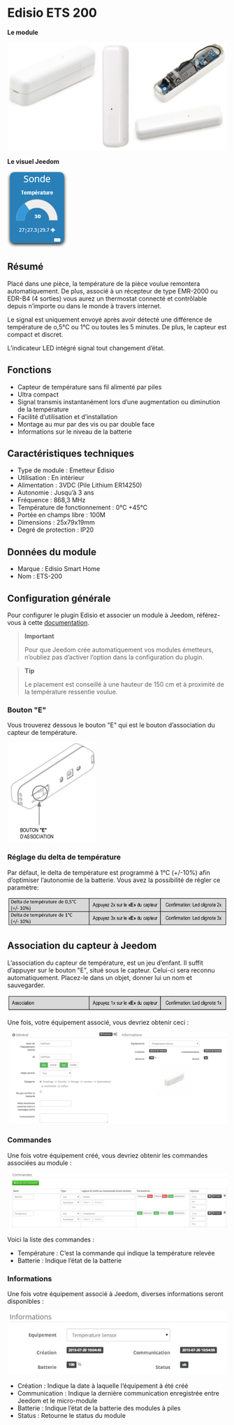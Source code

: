 # Edisio ETS 200

**Le module**

![ets200.module](images/ets200/ets200.module.jpg)

**Le visuel Jeedom**

![ets200.vue defaut](images/ets200/ets200.vue-defaut.jpg)

## Résumé

Placé dans une pièce, la température de la pièce voulue remontera automatiquement. De plus, associé à un récepteur de type EMR-2000 ou EDR-B4 (4 sorties) vous aurez un thermostat connecté et contrôlable depuis n’importe ou dans le monde à travers internet.

Le signal est uniquement envoyé après avoir détecté une différence de température de o,5°C ou 1°C ou toutes les 5 minutes. De plus, le capteur est compact et discret.

L’indicateur LED intégré signal tout changement d’état.

## Fonctions

-   Capteur de température sans fil alimenté par piles
-   Ultra compact
-   Signal transmis instantanément lors d’une augmentation ou diminution de la température
-   Facilité d’utilisation et d’installation
-   Montage au mur par des vis ou par double face
-   Informations sur le niveau de la batterie

## Caractéristiques techniques

-   Type de module : Emetteur Edisio
-   Utilisation : En intérieur
-   Alimentation : 3VDC (Pile Lithium ER14250)
-   Autonomie : Jusqu’à 3 ans
-   Fréquence : 868,3 MHz
-   Température de fonctionnement : 0°C +45°C
-   Portée en champs libre : 100M
-   Dimensions : 25x79x19mm
-   Degré de protection : IP20

## Données du module

-   Marque : Edisio Smart Home
-   Nom : ETS-200

## Configuration générale

Pour configurer le plugin Edisio et associer un module à Jeedom, référez-vous à cette [documentation](https://doc.jeedom.com/fr_FR/plugins/automation%20protocol/edisio/).

> **Important**
>
> Pour que Jeedom crée automatiquement vos modules émetteurs, n’oubliez pas d’activer l’option dans la configuration du plugin.

> **Tip**
>
> Le placement est conseillé à une hauteur de 150 cm et à proximité de la température ressentie voulue.

### Bouton "E"

Vous trouverez dessous le bouton "E" qui est le bouton d’association du capteur de température.

![ets200.bouton e](images/ets200/ets200.bouton-e.jpg)

### Réglage du delta de température

Par défaut, le delta de température est programmé à 1°C (+/-10%) afin d’optimiser l’autonomie de la batterie. Vous avez la possibilité de régler ce paramètre:

![ets200.delta](images/ets200/ets200.delta.jpg)

## Association du capteur à Jeedom

L’association du capteur de température, est un jeu d’enfant. Il suffit d’appuyer sur le bouton "E", situé sous le capteur. Celui-ci sera reconnu automatiquement. Placez-le dans un objet, donner lui un nom et sauvegarder.

![ets200.association](images/ets200/ets200.association.jpg)

Une fois, votre équipement associé, vous devriez obtenir ceci :

![ets200.general](images/ets200/ets200.general.jpg)

### Commandes

Une fois votre équipement créé, vous devriez obtenir les commandes associées au module :

![Commandes](images/ets200/ets200.commandes.jpg)

Voici la liste des commandes :

-   Température : C’est la commande qui indique la température relevée
-   Batterie : Indique l’état de la batterie

### Informations

Une fois votre équipement associé à Jeedom, diverses informations seront disponibles :

![Commandes](images/ets200/ets200.informations.jpg)

-   Création : Indique la date à laquelle l’équipement à été créé
-   Communication : Indique la dernière communication enregistrée entre Jeedom et le micro-module
-   Batterie : Indique l’état de la batterie des modules à piles
-   Status : Retourne le status du module
